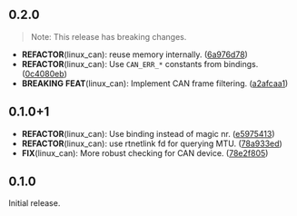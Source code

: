 ## 0.2.0

> Note: This release has breaking changes.

 - **REFACTOR**(linux_can): reuse memory internally. ([6a976d78](https://github.com/ardera/flutter_packages/commit/6a976d7898c4d0a065bb8e22e551de9870c392ed))
 - **REFACTOR**(linux_can): Use `CAN_ERR_*` constants from bindings. ([0c4080eb](https://github.com/ardera/flutter_packages/commit/0c4080eb127e335b0a4d4f9b58110046eb83409a))
 - **BREAKING** **FEAT**(linux_can): Implement CAN frame filtering. ([a2afcaa1](https://github.com/ardera/flutter_packages/commit/a2afcaa14e95ad7c73ff0c7ffe507ffd40051d2f))

## 0.1.0+1

 - **REFACTOR**(linux_can): Use binding instead of magic nr. ([e5975413](https://github.com/ardera/flutter_packages/commit/e597541357b5809ed834e52e26d319bfeba5483c))
 - **REFACTOR**(linux_can): use rtnetlink fd for querying MTU. ([78a933ed](https://github.com/ardera/flutter_packages/commit/78a933edc96acac75fd91ac6992904d933141c98))
 - **FIX**(linux_can): More robust checking for CAN device. ([78e2f805](https://github.com/ardera/flutter_packages/commit/78e2f805871035422800de0b27c8241d36fe8f9a))

## 0.1.0

Initial release.
